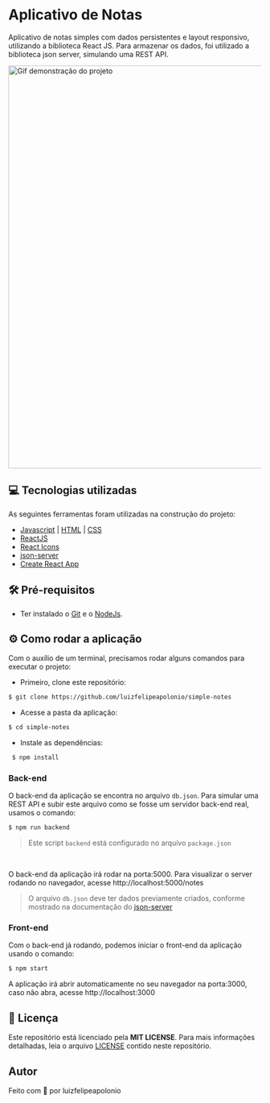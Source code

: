 # Aplicativo de Notas

Aplicativo de notas simples com dados persistentes e layout responsivo, utilizando a biblioteca React JS. Para armazenar os dados, foi utilizado a biblioteca json server, simulando uma REST API.

<img src="./gif/simple_notesGIF.gif" width="800px" alt="Gif demonstração do projeto" />

## 💻 Tecnologias utilizadas
As seguintes ferramentas foram utilizadas na construção do projeto:
- [Javascript](https://developer.mozilla.org/en-US/docs/Web/JavaScript) | [HTML](https://developer.mozilla.org/en-US/docs/Web/HTML) | [CSS](https://developer.mozilla.org/en-US/docs/Web/CSS)
- [ReactJS](https://reactjs.org/)
- [React Icons](https://react-icons.github.io/react-icons/)
- [json-server](https://github.com/typicode/json-server)
- [Create React App](https://github.com/facebook/create-react-app)

## 🛠 Pré-requisitos
* Ter instalado o [Git](https://git-scm.com/) e o [NodeJs](https://nodejs.org/en/).

## ⚙ Como rodar a aplicação
Com o auxílio de um terminal, precisamos rodar alguns comandos para executar o projeto:
* Primeiro, clone este repositório:
```bash
$ git clone https://github.com/luizfelipeapolonio/simple-notes
```
* Acesse a pasta da aplicação:
```bash
$ cd simple-notes
```
* Instale as dependências:
```bash
 $ npm install
```

### Back-end
O back-end da aplicação se encontra no arquivo `db.json`. Para simular uma REST API e subir este arquivo como se fosse um servidor back-end real, usamos o comando:
```bash
$ npm run backend
```
> Este script `backend` está configurado no arquivo `package.json`

<br />

O back-end da aplicação irá rodar na porta:5000. Para visualizar o server rodando no navegador, acesse http://localhost:5000/notes
> O arquivo `db.json` deve ter dados previamente criados, conforme mostrado na documentação do [json-server](https://github.com/typicode/json-server#getting-started)

### Front-end
Com o back-end já rodando, podemos iniciar o front-end da aplicação usando o comando:
```bash
$ npm start
```
A aplicação irá abrir automaticamente no seu navegador na porta:3000, caso não abra, acesse http://localhost:3000

## 📝 Licença
Este repositório está licenciado pela **MIT LICENSE**. Para mais informações detalhadas, leia o arquivo [LICENSE](./LICENSE) contido neste repositório.

## Autor
Feito com 💜 por luizfelipeapolonio

